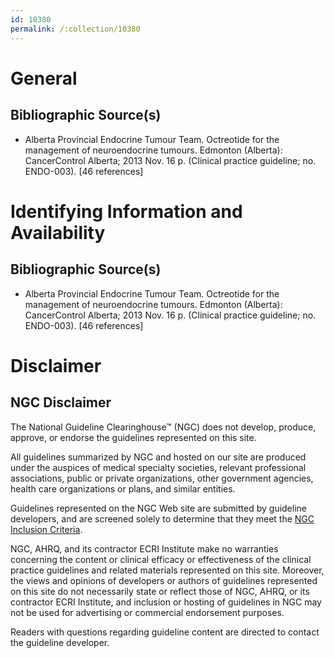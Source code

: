 ```yaml
---
id: 10380
permalink: /:collection/10380
---
```


# General

## Bibliographic Source(s)

- Alberta Provincial Endocrine Tumour Team. Octreotide for the management of neuroendocrine tumours. Edmonton (Alberta): CancerControl Alberta; 2013 Nov. 16 p. (Clinical practice guideline; no. ENDO-003). [46 references]

# Identifying Information and Availability

## Bibliographic Source(s)

- Alberta Provincial Endocrine Tumour Team. Octreotide for the management of neuroendocrine tumours. Edmonton (Alberta): CancerControl Alberta; 2013 Nov. 16 p. (Clinical practice guideline; no. ENDO-003). [46 references]

# Disclaimer

## NGC Disclaimer

The National Guideline Clearinghouse™ (NGC) does not develop, produce, approve, or endorse the guidelines represented on this site.

All guidelines summarized by NGC and hosted on our site are produced under the auspices of medical specialty societies, relevant professional associations, public or private organizations, other government agencies, health care organizations or plans, and similar entities.

Guidelines represented on the NGC Web site are submitted by guideline developers, and are screened solely to determine that they meet the [NGC Inclusion Criteria](/help-and-about/summaries/inclusion-criteria).

NGC, AHRQ, and its contractor ECRI Institute make no warranties concerning the content or clinical efficacy or effectiveness of the clinical practice guidelines and related materials represented on this site. Moreover, the views and opinions of developers or authors of guidelines represented on this site do not necessarily state or reflect those of NGC, AHRQ, or its contractor ECRI Institute, and inclusion or hosting of guidelines in NGC may not be used for advertising or commercial endorsement purposes.

Readers with questions regarding guideline content are directed to contact the guideline developer.


